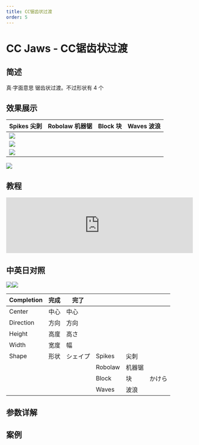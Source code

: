 ```yaml
---
title: CC锯齿状过渡
order: 5
---
```


# CC Jaws - CC锯齿状过渡

## 简述

真·字面意思 锯齿状过渡。不过形状有 4 个

## 效果展示

| Spikes 尖刺                                     | Robolaw 机器锯 | Block 块 | Waves 波浪 |
| ----------------------------------------------- | -------------- | -------- | ---------- |
| ![](https://cdn.yuelili.com/20220103202007.png) |
| ![](https://cdn.yuelili.com/20220103201956.png) |
| ![](https://cdn.yuelili.com/20220103201943.png) |

![](https://cdn.yuelili.com/20220103201926.png)

## 教程

<iframe src="https://player.bilibili.com/player.html?bvid=BV1e34y1X7Vj&page=62&high_quality=1" width="100%" allowfullscreen="allowfullscreen" frameborder="0"></iframe>

## 中英日对照

![](https://mir.yuelili.com/user/AE/effects/AE-Effects-Transition-CC_Jaws.png)![](https://mir.yuelili.com/user/AE/effects/AE-Effects-Transition-CC_Jaws_cn.png)

| Completion | 完成 | 完了     |         |        |        |
| ---------- | ---- | -------- | ------- | ------ | ------ |
| Center     | 中心 | 中心     |         |        |        |
| Direction  | 方向 | 方向     |         |        |        |
| Height     | 高度 | 高さ     |         |        |        |
| Width      | 宽度 | 幅       |         |        |        |
| Shape      | 形状 | シェイプ | Spikes  | 尖刺   |        |
|            |      |          | Robolaw | 机器锯 |        |
|            |      |          | Block   | 块     | かけら |
|            |      |          | Waves   | 波浪   |        |

## 参数详解

## 案例
